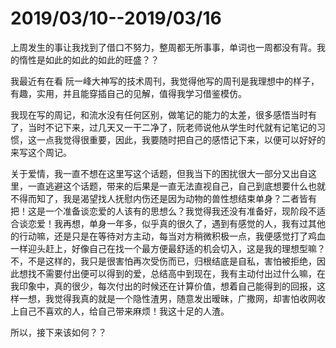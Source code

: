 # 2019/03/10--2019/03/16

上周发生的事让我找到了借口不努力，整周都无所事事，单词也一周都没有背。我的惰性是如此的如此的如此的旺盛？？

我最近有在看 阮一峰大神写的技术周刊，我觉得他写的周刊是我理想中的样子，有趣，实用，并且能穿插自己的见解，值得我学习借鉴模仿。

我现在写的周记，和流水没有任何区别，做笔记的能力的太差，很多感悟当时有了，当时不记下来，过几天又一干二净了，阮老师说他从学生时代就有记笔记的习惯，这一点我觉得很重要，因此，我要随时把自己的感悟记下来，以便可以好好的来写这个周记。

关于爱情，我一直不想在这里写这个话题，但我当下的困扰很大一部分又出自这里，一直逃避这个话题，带来的后果是一直无法直视自己，自己到底想要什么也就不得而知了，我是渴望找人抚慰内伤还是因为动物的兽性想结束单身？二者皆有把！这是一个准备谈恋爱的人该有的思想么？我觉得我还没有准备好，现阶段不适合谈恋爱！我再想，单身一年多，似乎真的很久了，遇到有感觉的人，我有过其他的行动嘛，还是只是在等待对方主动，每当对方稍微积极一点，我便感觉打了鸡血一样迎头赶上，好像自己在找一个最方便最舒适的机会切入，这是我的理想型嘛？不，不是这样的，我只是很害怕再次受伤而已，归根结底是自私，害怕被拒绝，因此想找不需要付出便可以得到的爱，总结高中到现在，我有主动付出过什么嘛，在我印象中，真的很少，每次付出的时候还在计算价值，想着自己能得到的回报，这样一想，我觉得我真的就是一个隐性渣男，随意发出暧昧，广撒网，却害怕收网收上自己不喜欢的人，给自己带来麻烦！我这十足的人渣。

所以，接下来该如何？？
